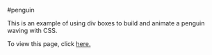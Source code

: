 #penguin

This is an example of using div boxes to build and animate a penguin waving with CSS.

To view this page, click <a href=https://claudebaxter.github.io/free-code-camp-progress/penguin/index.html title="Penguin"> here.</a>